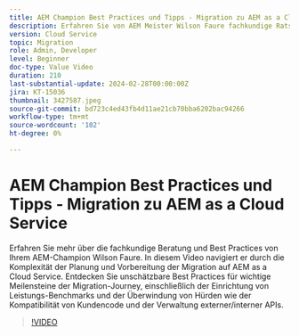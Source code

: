 ```yaml
---
title: AEM Champion Best Practices und Tipps - Migration zu AEM as a Cloud Service
description: Erfahren Sie von AEM Meister Wilson Faure fachkundige Ratschläge zur Migration zu AEM as a Cloud Service.
version: Cloud Service
topic: Migration
role: Admin, Developer
level: Beginner
doc-type: Value Video
duration: 210
last-substantial-update: 2024-02-28T00:00:00Z
jira: KT-15036
thumbnail: 3427587.jpeg
source-git-commit: bd723c4ed43fb4d11ae21cb70bba6202bac94266
workflow-type: tm+mt
source-wordcount: '102'
ht-degree: 0%

---
```



# AEM Champion Best Practices und Tipps - Migration zu AEM as a Cloud Service

Erfahren Sie mehr über die fachkundige Beratung und Best Practices von Ihrem AEM-Champion Wilson Faure. In diesem Video navigiert er durch die Komplexität der Planung und Vorbereitung der Migration auf AEM as a Cloud Service. Entdecken Sie unschätzbare Best Practices für wichtige Meilensteine der Migration-Journey, einschließlich der Einrichtung von Leistungs-Benchmarks und der Überwindung von Hürden wie der Kompatibilität von Kundencode und der Verwaltung externer/interner APIs.

>[!VIDEO](https://video.tv.adobe.com/v/3427587/?learn=on)
